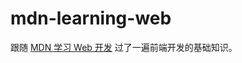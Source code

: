 # mdn-learning-web

跟随 [MDN 学习 Web 开发](https://developer.mozilla.org/zh-CN/docs/Learn) 过了一遍前端开发的基础知识。
